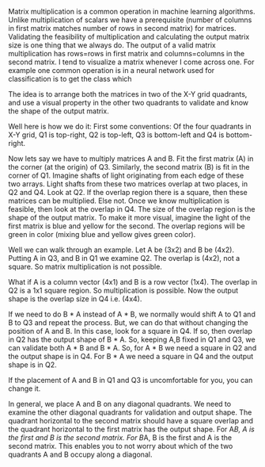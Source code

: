 Matrix multiplication is a common operation in machine learning algorithms. Unlike multiplication of scalars we have a prerequisite (number of columns in first matrix matches number of rows in second matrix) for matrices. Validating the feasibility of multiplication and calculating the output matrix size is one thing that we always do. The output of a valid matrix multiplication has rows=rows in first matrix and columns=columns in the second matrix. I tend to visualize a matrix whenever I come across one. For example one common operation is in a neural network used for classification is to get the class which

The idea is to arrange both the matrices in two of the X-Y grid quadrants, and use a visual property in the other two quadrants to validate and know the shape of the output matrix.

Well here is how we do it:
First some conventions: Of the four quadrants in X-Y grid, Q1 is top-right, Q2 is top-left, Q3 is bottom-left and Q4 is bottom-right.


Now lets say we have to multiply matrices A and B. Fit the first matrix (A) in the corner (at the origin) of Q3. Similarly, the second matrix (B) is fit in the corner of Q1. Imagine shafts of light originating from each edge of these two arrays. Light shafts from these two matrices overlap at two places, in Q2 and Q4. Look at Q2. If the overlap region there is a square, then these matrices can be multiplied. Else not. Once we know multiplication is feasible, then look at the overlap in Q4. The size of the overlap region is the shape of the output matrix.
To make it more visual, imagine the light of the first matrix is blue and yellow for the second. The overlap regions will be green in color (mixing blue and yellow gives green color).

Well we can walk through an example. Let A be (3x2) and B be (4x2). Putting A in Q3, and B in Q1 we examine Q2. The overlap is (4x2), not a square. So matrix multiplication is not possible.

What if A is a column vector (4x1) and B is a row vector (1x4). The overlap in Q2 is a 1x1 square region. So multiplication is possible. Now the output shape is the overlap size in Q4 i.e. (4x4).

If we need to do B * A instead of A * B, we normally would shift A to Q1 and B to Q3 and repeat the process. But, we can do that without changing the position of A and B. In this case, look for a square in Q4. If so, then overlap in Q2 has the output shape of B * A. So, keeping A,B fixed in Q1 and Q3, we can validate both A * B and B *  A. So, for A * B we need a square in Q2 and the output shape is in Q4. For B * A we need a square in Q4 and the output shape is in Q2.

If the placement of A and B in Q1 and Q3 is uncomfortable for you, you can change it.

In general, we place A and B on any diagonal quadrants. We need to examine the other diagonal quadrants for validation and output shape. The quadrant horizontal to the second matrix should have a square overlap and the quadrant horizontal to the first matrix has the output shape. For A*B, A is the first and B is the second matrix. For B*A, B is the first and A is the second matrix. This enables you to not worry about which of the two quadrants A and B occupy along a diagonal.
